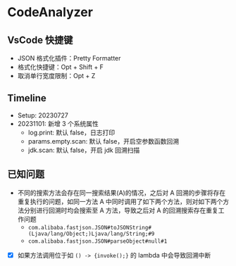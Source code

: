 # CodeAnalyzer

## VsCode 快捷键

* JSON 格式化插件：Pretty Formatter
* 格式化快捷键：Opt + Shift + F
* 取消单行宽度限制：Opt + Z

## Timeline

* Setup: 20230727
* 20231101: 新增 3 个系统属性
    * log.print: 默认 false，日志打印
    * params.empty.scan: 默认 false，开启空参数函数回溯
    * jdk.scan: 默认 false，开启 jdk 回溯扫描

## 已知问题

* 不同的搜索方法会存在同一搜索结果(A)的情况，之后对 A 回溯的步骤将存在重复执行的问题，如同一方法 A
  中同时调用了如下两个方法，则对如下两个方法分别进行回溯时均会搜索至 A 方法，导致之后对 A 的回溯搜索存在重复工作问题
    * `com.alibaba.fastjson.JSON#toJSONString#(Ljava/lang/Object;)Ljava/lang/String;#9`
    * `com.alibaba.fastjson.JSON#parseObject#null#1`
* [x] 如果方法调用位于如 `() -> {invoke();}` 的 lambda 中会导致回溯中断 
